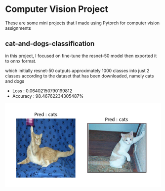 # Computer Vision Project

These are some mini projects that I made using Pytorch for computer vision assignments

## cat-and-dogs-classification

in this project, I focused on fine-tune the resnet-50 model then exported it to onnx format.

which initially resnet-50 outputs approximately 1000 classes into just 2 classes according to the dataset that has been downloaded, namely cats and dogs

- Loss : 0.06402150790199812
- Accuracy : 98.46762234305487%

![Pred_3](cat-and-dogs-classification/screenshot/save_3.PNG)

